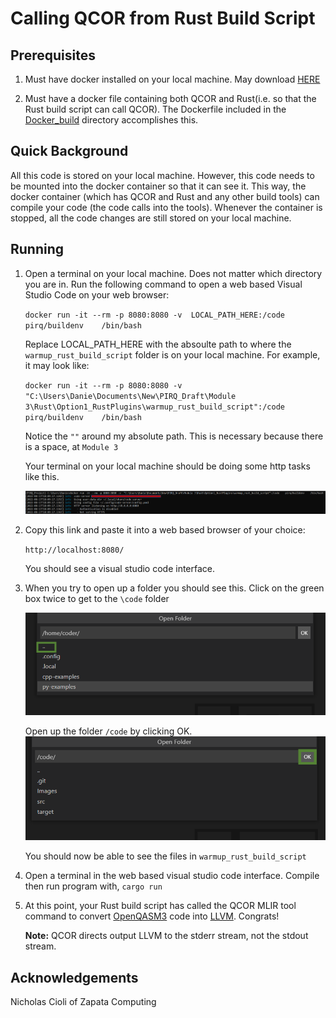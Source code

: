 # Calling QCOR from Rust Build Script

## Prerequisites
1) Must have docker installed on your local machine. May download [HERE](https://docs.docker.com/engine/install/)

2) Must have a docker file containing both QCOR and Rust(i.e. so that the Rust build script can call QCOR). The Dockerfile included in the [Docker_build](../Docker_Build/) directory accomplishes this.  

## Quick Background
All this code is stored on your local machine. However, this code needs to be mounted into the docker container so that it can see it. This way, the docker container (which has QCOR and Rust and any other build tools) can compile your code (the code calls into the tools). Whenever the container is stopped, all the code changes are still stored on your local machine.

## Running 
1. Open a terminal on your local machine. Does not matter which directory you are in. Run the following command to open a web based Visual Studio Code on your web browser:

    `docker run -it --rm -p 8080:8080 -v  LOCAL_PATH_HERE:/code    pirq/buildenv    /bin/bash`

    Replace LOCAL_PATH_HERE with the absoulte path to where the `warmup_rust_build_script` folder is on your local machine. For example, it may look like:

    `docker run -it --rm -p 8080:8080 -v  "C:\Users\Danie\Documents\New\PIRQ_Draft\Module 3\Rust\Option1_RustPlugins\warmup_rust_build_script":/code    pirq/buildenv    /bin/bash`

    Notice the `""` around my absolute path. This is necessary because there is a space, at `Module 3`

    Your terminal on your local machine should be doing some http tasks like this.

    ![alt text](Images/Run_Docker_On_Local_Terminal.png)

2. Copy this link and paste it into a web based browser of your choice:

   `http://localhost:8080/`

    You should see a visual studio code interface.

3.  When you try to open up a folder you should see this. Click on the green box twice to get to the `\code` folder 

    ![alt text](Images/VSCode_Web_Interface.png)


    Open up the folder `/code` by clicking OK.
    ![alt text](Images/VSCode_Web_Interface2.png)

    You should now be able to see the files in `warmup_rust_build_script`

4. Open a terminal in the web based visual studio code interface. Compile then run program with, `cargo run`

5. At this point, your Rust build script has called the QCOR MLIR tool command to convert [OpenQASM3](src/QCOR_Compatible_B-V_transpiled_Superconducting_qc3.qasm)
 code into [LLVM](src/B-V_transpiled_Superconducting_qc3.ll). Congrats!

    **Note:** QCOR directs output LLVM to the stderr stream, not the stdout stream.


## Acknowledgements
Nicholas Cioli of Zapata Computing